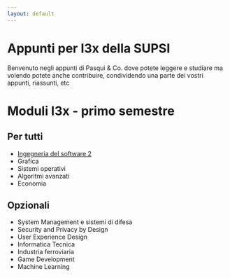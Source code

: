 ```yaml
---
layout: default
---
```

# Appunti per I3x della SUPSI
Benvenuto negli appunti di Pasqui & Co. dove potete leggere e studiare ma volendo potete anche contribuire, condividendo una parte dei vostri appunti, riassunti, etc

# Moduli I3x - primo semestre

## Per tutti
- [Ingegneria del software 2](primo_semestre/ingegneria_del_software_2/index.md)
- Grafica
- Sistemi operativi
- Algoritmi avanzati
- Economia

## Opzionali
- System Management e sistemi di difesa
- Security and Privacy by Design
- User Experience Design
- Informatica Tecnica
- Industria ferroviaria
- Game Development
- Machine Learning